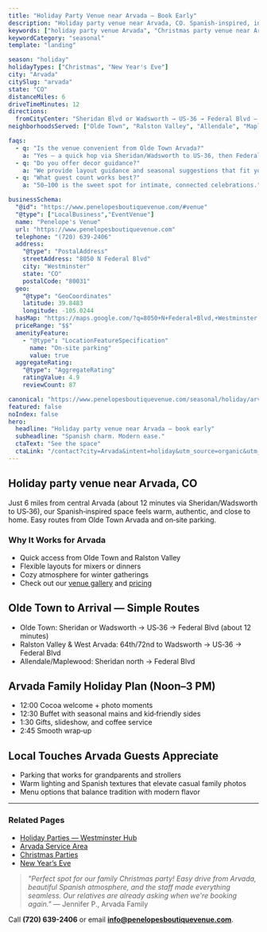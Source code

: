 ```yaml
---
title: "Holiday Party Venue near Arvada — Book Early"
description: "Holiday party venue near Arvada, CO. Spanish-inspired, intimate space for 50-100 guests. 12-minute drive via US-36, easy parking, warm modern style."
keywords: ["holiday party venue Arvada", "Christmas party venue near Arvada", "New Year's Eve venue Arvada"]
keywordCategory: "seasonal"
template: "landing"

season: "holiday"
holidayTypes: ["Christmas", "New Year's Eve"]
city: "Arvada"
citySlug: "arvada"
state: "CO"
distanceMiles: 6
driveTimeMinutes: 12
directions:
  fromCityCenter: "Sheridan Blvd or Wadsworth → US‑36 → Federal Blvd — about 12 minutes."
neighborhoodsServed: ["Olde Town", "Ralston Valley", "Allendale", "Maplewood"]

faqs:
  - q: "Is the venue convenient from Olde Town Arvada?"
    a: "Yes — a quick hop via Sheridan/Wadsworth to US‑36, then Federal Blvd."
  - q: "Do you offer decor guidance?"
    a: "We provide layout guidance and seasonal suggestions that fit your style."
  - q: "What guest count works best?"
    a: "50–100 is the sweet spot for intimate, connected celebrations."

businessSchema:
  "@id": "https://www.penelopesboutiquevenue.com/#venue"
  "@type": ["LocalBusiness","EventVenue"]
  name: "Penelope's Venue"
  url: "https://www.penelopesboutiquevenue.com"
  telephone: "(720) 639-2406"
  address:
    "@type": "PostalAddress"
    streetAddress: "8050 N Federal Blvd"
    city: "Westminster"
    state: "CO"
    postalCode: "80031"
  geo:
    "@type": "GeoCoordinates"
    latitude: 39.8483
    longitude: -105.0244
  hasMap: "https://maps.google.com/?q=8050+N+Federal+Blvd,+Westminster,+CO+80031"
  priceRange: "$$"
  amenityFeature:
    - "@type": "LocationFeatureSpecification"
      name: "On-site parking"
      value: true
  aggregateRating:
    "@type": "AggregateRating"
    ratingValue: 4.9
    reviewCount: 87

canonical: "https://www.penelopesboutiquevenue.com/seasonal/holiday/arvada/"
featured: false
noIndex: false
hero:
  headline: "Holiday party venue near Arvada — book early"
  subheadline: "Spanish charm. Modern ease."
  ctaText: "See the space"
  ctaLink: "/contact?city=Arvada&intent=holiday&utm_source=organic&utm_medium=seo&utm_campaign=seasonal-holiday&utm_content=arvada"
---
```


## Holiday party venue near Arvada, CO

Just 6 miles from central Arvada (about 12 minutes via Sheridan/Wadsworth to US‑36), our Spanish‑inspired space feels warm, authentic, and close to home. Easy routes from Olde Town Arvada and on‑site parking.

### Why It Works for Arvada

- Quick access from Olde Town and Ralston Valley
- Flexible layouts for mixers or dinners
- Cozy atmosphere for winter gatherings
- Check out our [venue gallery](/gallery) and [pricing](/pricing)

## Olde Town to Arrival — Simple Routes
- Olde Town: Sheridan or Wadsworth → US‑36 → Federal Blvd (about 12 minutes)
- Ralston Valley & West Arvada: 64th/72nd to Wadsworth → US‑36 → Federal Blvd
- Allendale/Maplewood: Sheridan north → Federal Blvd

## Arvada Family Holiday Plan (Noon–3 PM)
- 12:00 Cocoa welcome + photo moments
- 12:30 Buffet with seasonal mains and kid‑friendly sides
- 1:30 Gifts, slideshow, and coffee service
- 2:45 Smooth wrap‑up

## Local Touches Arvada Guests Appreciate
- Parking that works for grandparents and strollers
- Warm lighting and Spanish textures that elevate casual family photos
- Menu options that balance tradition with modern flavor

---

### Related Pages
- [Holiday Parties — Westminster Hub](/seasonal/holiday/)
- [Arvada Service Area](/service-areas/arvada)
- [Christmas Parties](/seasonal/christmas/)
- [New Year’s Eve](/seasonal/new-years/)

> *"Perfect spot for our family Christmas party! Easy drive from Arvada, beautiful Spanish atmosphere, and the staff made everything seamless. Our relatives are already asking when we're booking again."* — Jennifer P., Arvada Family

Call **(720) 639-2406** or email **info@penelopesboutiquevenue.com**.



